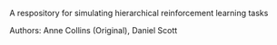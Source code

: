 A respository for simulating hierarchical reinforcement learning tasks

Authors: Anne Collins (Original), Daniel Scott

